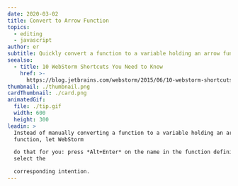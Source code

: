 ```yaml
---
date: 2020-03-02
title: Convert to Arrow Function
topics:
  - editing
  - javascript
author: er
subtitle: Quickly convert a function to a variable holding an arrow function.
seealso:
  - title: 10 WebStorm Shortcuts You Need to Know
    href: >-
      https://blog.jetbrains.com/webstorm/2015/06/10-webstorm-shortcuts-you-need-to-know/
thumbnail: ./thumbnail.png
cardThumbnail: ./card.png
animatedGif:
  file: ./tip.gif
  width: 600
  height: 300
leadin: >
  Instead of manually converting a function to a variable holding an arrow
  function, let WebStorm 

  do that for you: press *Alt+Enter* on the name in the function definition and
  select the 

  corresponding intention.
---
```


